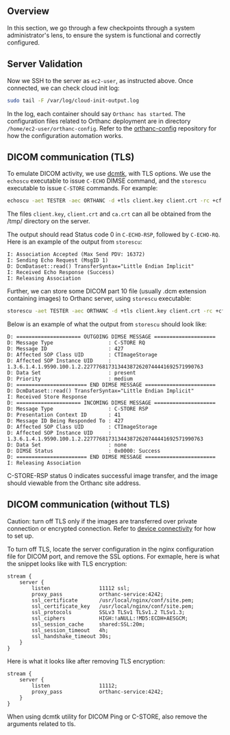 ## Overview
In this section, we go through a few checkpoints through a system administrator's lens, to ensure the system is functional and correctly configured.

## Server Validation

Now we SSH to the server as `ec2-user`, as instructed above. Once connected, we can check cloud init log:
```sh
sudo tail -F /var/log/cloud-init-output.log
```
In the log, each container should say `Orthanc has started`. The configuration files related to Orthanc deployment are in directory `/home/ec2-user/orthanc-config`. Refer to the [orthanc-config](https://github.com/digihunchinc/orthanc-config) repository for how the configuration automation works. 

## DICOM communication (TLS)

To emulate DICOM activity,  we use [dcmtk](https://dicom.offis.de/dcmtk.php.en), with TLS options. We use the `echoscu` executable to issue `C-ECHO` DIMSE command, and the `storescu` executable to issue `C-STORE` commands. For example:

```sh
echoscu -aet TESTER -aec ORTHANC -d +tls client.key client.crt -rc +cf ca.crt ec2-35-183-66-248.ca-central-1.compute.amazonaws.com 11112
```
The files `client.key`, `client.crt` and `ca.crt` can all be obtained from the /tmp/ directory on the server. 


The output should read Status code 0 in `C-ECHO-RSP`, followed by `C-ECHO-RQ`. Here is an example of the output from `storescu`:

```
I: Association Accepted (Max Send PDV: 16372)
I: Sending Echo Request (MsgID 1)
D: DcmDataset::read() TransferSyntax="Little Endian Implicit"
I: Received Echo Response (Success)
I: Releasing Association
```

Further, we can store some DICOM part 10 file (usually .dcm extension containing images) to Orthanc server, using `storescu` executable:

```sh
storescu -aet TESTER -aec ORTHANC -d +tls client.key client.crt -rc +cf ca.crt ec2-35-183-66-248.ca-central-1.compute.amazonaws.com 11112 DICOM_Images/COVID/56364823.dcm
```

Below is an example of what the output from `storescu` should look like:

```
D: ===================== OUTGOING DIMSE MESSAGE ====================
D: Message Type                  : C-STORE RQ
D: Message ID                    : 427
D: Affected SOP Class UID        : CTImageStorage
D: Affected SOP Instance UID     : 1.3.6.1.4.1.9590.100.1.2.227776817313443872620744441692571990763
D: Data Set                      : present
D: Priority                      : medium
D: ======================= END DIMSE MESSAGE =======================
D: DcmDataset::read() TransferSyntax="Little Endian Implicit"
I: Received Store Response
D: ===================== INCOMING DIMSE MESSAGE ====================
D: Message Type                  : C-STORE RSP
D: Presentation Context ID       : 41
D: Message ID Being Responded To : 427
D: Affected SOP Class UID        : CTImageStorage
D: Affected SOP Instance UID     : 1.3.6.1.4.1.9590.100.1.2.227776817313443872620744441692571990763
D: Data Set                      : none
D: DIMSE Status                  : 0x0000: Success
D: ======================= END DIMSE MESSAGE =======================
I: Releasing Association
```

C-STORE-RSP status 0 indicates successful image transfer, and the image should viewable from the Orthanc site address. 

## DICOM communication (without TLS)

Caution: turn off TLS only if the images are transferred over private connection or encrypted connection. Refer to [device connectivity](../design/deviceconnectivity.md) for how to set up.

To turn off TLS, locate the server configuration in the nginx configuration file for DICOM port, and remove the SSL options. For exmaple, here is what the snippet looks like with TLS encryption: 
```
stream {
    server {
        listen                11112 ssl;
        proxy_pass            orthanc-service:4242;
        ssl_certificate       /usr/local/nginx/conf/site.pem;
        ssl_certificate_key   /usr/local/nginx/conf/site.pem;
        ssl_protocols         SSLv3 TLSv1 TLSv1.2 TLSv1.3;
        ssl_ciphers           HIGH:!aNULL:!MD5:ECDH+AESGCM;
        ssl_session_cache     shared:SSL:20m;
        ssl_session_timeout   4h;
        ssl_handshake_timeout 30s;
    }
}
```
Here is what it looks like after removing TLS encryption:

```
stream {
    server {
        listen                11112;
        proxy_pass            orthanc-service:4242;
    }
}
```

When using dcmtk utility for DICOM Ping or C-STORE, also remove the arguments related to tls.